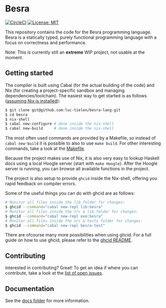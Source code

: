 
# Besra

[![CircleCI](https://circleci.com/gh/luc-tielen/besra-lang.svg?style=svg&circle-token=07fcf633c70820100c529dda8869baa60d4b6dd8)](https://circleci.com/gh/luc-tielen/besra-lang)
[![License: MIT](https://img.shields.io/badge/License-MIT-yellow.svg)](https://github.com/luc-tielen/besra-lang/blob/master/LICENSE)

This repository contains the code for the Besra programming language.
Besra is a statically typed, purely functional programming language with
a focus on correctness and performance.

Note: This is currently still an **extreme** WIP project, not usable at the moment.


## Getting started

The compiler is built using Cabal (for the actual building of the code) and Nix
(for creating a project-specific sandbox and managing dependencies/toolchain).
The easiest way to get started is as follows
([assuming Nix is installed](https://nixos.org/nix/download.html)):

```bash
$ git clone git@github.com:luc-tielen/besra-lang.git
$ cd besra
$ nix-shell
$ cabal new-configure # done inside the nix-shell
$ cabal new-build     # done inside the nix-shell
```

The most often used commands are provided by a Makefile, so instead of
`cabal new-build` it is possible to also to use `make build`. For other
interesting commands, take a look at the
[Makefile](https://github.com/luc-tielen/besra-lang/Makefile).

Because the project makes use of Nix, it is also very easy to lookup Haskell
docs using a local Hoogle server (start with `make Hoogle`). After the Hoogle
server is running, you can browse all available functions in the project.

The project is also setup to provide `ghcid` inside the Nix-shell, offering you
rapid feedback on compiler errors.

Some of the useful things you can do with ghcid are as follows:

```bash
# Monitor all files inside the lib folder for changes:
$ ghcid --command="cabal new-repl lib:besra"
# Monitor all files inside the src & lib folder for changes:
$ ghcid --command="cabal new-repl exe:besra"
# Monitor all files inside the src & tests folder for changes:
$ ghcid --command="cabal new-repl besra-test"
```

There are ofcourse many more possibilities when using ghcid. For a full guide
on how to use ghcid, please refer to the [ghcid
README](https://github.com/ndmitchell/ghcid.git/README.md).


## Contributing

Interested in contributing? Great! To get an idea if where you can contribute,
take a look at the
[list of open issues](https://github.com/luc-tielen/besra-lang.git/issues).


## Documentation

See the [docs folder](https://github.com/luc-tielen/besra-lang.git/docs)
for more information.

